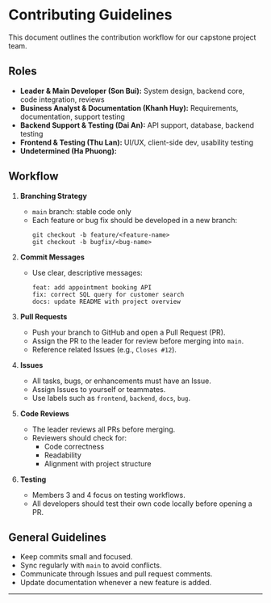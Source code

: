 # Contributing Guidelines
This document outlines the contribution workflow for our capstone project team.

## Roles
- **Leader & Main Developer (Son Bui):** System design, backend core, code integration, reviews
- **Business Analyst & Documentation (Khanh Huy):** Requirements, documentation, support testing
- **Backend Support & Testing (Dai An):** API support, database, backend testing
- **Frontend & Testing (Thu Lan):** UI/UX, client-side dev, usability testing
- **Undetermined (Ha Phuong):**

## Workflow
1. **Branching Strategy**
   - `main` branch: stable code only
   - Each feature or bug fix should be developed in a new branch:
     ```
     git checkout -b feature/<feature-name>
     git checkout -b bugfix/<bug-name>
     ```

2. **Commit Messages**
   - Use clear, descriptive messages:
     ```
     feat: add appointment booking API
     fix: correct SQL query for customer search
     docs: update README with project overview
     ```

3. **Pull Requests**
   - Push your branch to GitHub and open a Pull Request (PR).
   - Assign the PR to the leader for review before merging into `main`.
   - Reference related Issues (e.g., `Closes #12`).

4. **Issues**
   - All tasks, bugs, or enhancements must have an Issue.
   - Assign Issues to yourself or teammates.
   - Use labels such as `frontend`, `backend`, `docs`, `bug`.

5. **Code Reviews**
   - The leader reviews all PRs before merging.
   - Reviewers should check for:
     - Code correctness
     - Readability
     - Alignment with project structure

6. **Testing**
   - Members 3 and 4 focus on testing workflows.
   - All developers should test their own code locally before opening a PR.

## General Guidelines
- Keep commits small and focused.
- Sync regularly with `main` to avoid conflicts.
- Communicate through Issues and pull request comments.
- Update documentation whenever a new feature is added.

---


